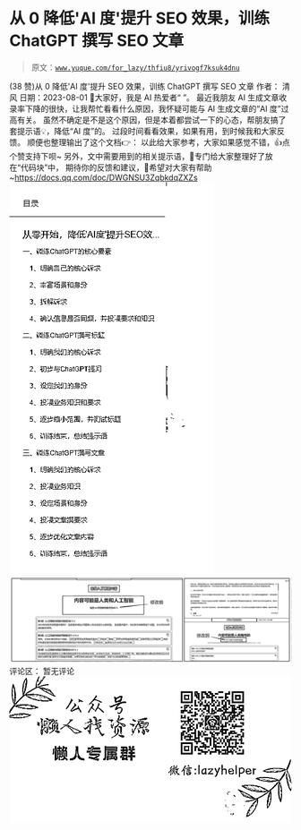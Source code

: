 # 从 0 降低'AI 度'提升 SEO 效果，训练 ChatGPT 撰写 SEO 文章

> 原文：[`www.yuque.com/for_lazy/thfiu8/yrivogf7ksuk4dnu`](https://www.yuque.com/for_lazy/thfiu8/yrivogf7ksuk4dnu)

<ne-h2 id="c8e226cd" data-lake-id="c8e226cd"><ne-heading-ext><ne-heading-anchor></ne-heading-anchor><ne-heading-fold></ne-heading-fold></ne-heading-ext><ne-heading-content><ne-text id="ubdb26ee8">(38 赞)从 0 降低'AI 度'提升 SEO 效果，训练 ChatGPT 撰写 SEO 文章</ne-text></ne-heading-content></ne-h2> <ne-p id="uf2fde15b" data-lake-id="uf2fde15b"><ne-text id="ufec903e8">作者： 清风</ne-text></ne-p> <ne-p id="u15e47b48" data-lake-id="u15e47b48"><ne-text id="uba77bf11">日期：2023-08-01</ne-text></ne-p> <ne-p id="u7ad362ad" data-lake-id="u7ad362ad"><ne-text id="uf8a1b89e">👋大家好，我是 AI 热爱者“ ”。</ne-text> <ne-text id="uf7c95886">最近我朋友 AI 生成文章收录率下降的很快，让我帮忙看看什么原因，我怀疑可能与 AI 生成文章的“AI 度”过高有关。</ne-text> <ne-text id="u1eadee26">虽然不确定是不是这个原因，但是本着都尝试一下的心态，帮朋友搞了套提示语💡，降低“AI 度”的。</ne-text> <ne-text id="ud9f5e095">过段时间看看效果，如果有用，到时候我和大家反馈。</ne-text> <ne-text id="u75f08f53">顺便也整理输出了这个文档👉：</ne-text> <ne-text id="ub99d6d60">以此给大家参考，大家如果感觉不错，👍点个赞支持下呗~</ne-text> <ne-text id="u6b136f0d">另外，文中需要用到的相关提示语，📝专门给大家整理好了放在“代码块”中，</ne-text> <ne-text id="u7caa8c23">期待你的反馈和建议，🙏希望对大家有帮助~</ne-text>[<ne-text id="u68234e21">https://docs.qq.com/doc/DWGNSU3ZqbkdqZXZs</ne-text>](https://docs.qq.com/doc/DWGNSU3ZqbkdqZXZs)<ne-card data-card-name="image" data-card-type="inline" id="TBe82" data-event-boundary="card">![](img/245547457842d0d87d686b6c81440bb0.png)  <ne-p id="u6d6fe5a3" data-lake-id="u6d6fe5a3"><ne-card data-card-name="image" data-card-type="inline" id="Q40Cx" data-event-boundary="card">![](img/8ca36e2fe1bf2da619d3d2f9e63a41e2.png)  <ne-hole id="u4453e525" data-lake-id="u4453e525"><ne-card data-card-name="hr" data-card-type="block" id="MrxUZ" data-event-boundary="card"><ne-p id="u27206abc" data-lake-id="u27206abc"><ne-text id="ua4202d28">评论区：</ne-text></ne-p> <ne-p id="u9ab7f845" data-lake-id="u9ab7f845"><ne-text id="u69d549c4">暂无评论</ne-text></ne-p> <ne-p id="u488bfc2f" data-lake-id="u488bfc2f"><ne-card data-card-name="image" data-card-type="inline" id="Vz1Ue" data-event-boundary="card">![](img/894d30a529e7c37bcd3392323c99941c.png)  <ne-hole id="uea41f07e" data-lake-id="uea41f07e"><ne-card data-card-name="hr" data-card-type="block" id="FTjOg" data-event-boundary="card"></ne-card></ne-hole></ne-card></ne-p></ne-card></ne-hole></ne-card></ne-p></ne-card></ne-p>
